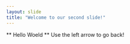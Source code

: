 ```yaml
---
layout: slide
title: "Welcome to our second slide!"
---
```

** Hello Woeld  **
Use the left arrow to go back!
